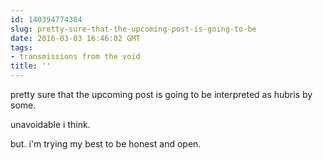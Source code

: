 ```yaml
---
id: 140394774304
slug: pretty-sure-that-the-upcoming-post-is-going-to-be
date: 2016-03-03 16:46:02 GMT
tags:
- transmissions from the void
title: ''
---
```


pretty sure that the upcoming post is going to be interpreted as hubris by some.

unavoidable i think. 

but. i'm trying my best to be honest and open.